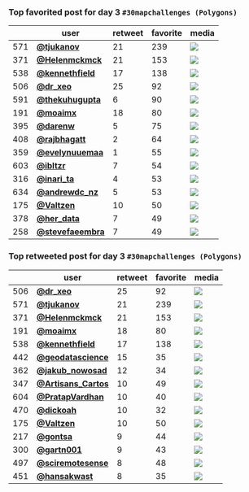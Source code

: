 ### Top favorited post for day 3 `#30mapchallenges (Polygons)` 
|     | user                                          |   retweet |   favorite | media                                                                                        |
|-----|-----------------------------------------------|-----------|------------|----------------------------------------------------------------------------------------------|
| 571 | **[@tjukanov](https://t.co/uLN9PJeg1k)**      |        21 |        239 | ![](http://pbs.twimg.com/media/El4Qv6tW0AEoreL.jpg)                                          |
| 371 | **[@Helenmckmck](https://t.co/pPbs6Py9ZI)**   |        21 |        153 | ![](http://pbs.twimg.com/media/El5-yUKWkAIS7OD.jpg)                                          |
| 538 | **[@kennethfield](https://t.co/O5is4PtFCb)**  |        17 |        138 | ![](http://pbs.twimg.com/media/El285DrUcAA_NEv.jpg)                                          |
| 506 | **[@dr_xeo](https://t.co/uUujVgV2ql)**        |        25 |         92 | ![](http://pbs.twimg.com/media/El4w90wXEAAu2gp.jpg)                                          |
| 591 | **[@thekuhugupta](https://t.co/PBBwm0kMKT)**  |         6 |         90 | ![](http://pbs.twimg.com/media/El3v1L8VMAEMWbu.jpg)                                          |
| 191 | **[@moaimx](https://t.co/aSJFhEp7za)**        |        18 |         80 | ![](http://pbs.twimg.com/media/El7kZTGXEAIHeIy.jpg)                                          |
| 395 | **[@darenw](https://t.co/IVnh4RDG2q)**        |         5 |         75 | ![](http://pbs.twimg.com/media/El5z7aVXYAIQl6N.jpg)                                          |
| 408 | **[@rajbhagatt](https://t.co/PqM78uwwOA)**    |         2 |         64 | ![](http://pbs.twimg.com/media/El5vxefVMAAeOPJ.jpg)                                          |
| 359 | **[@evelynuuemaa](https://t.co/gM1T6SJAdj)**  |         1 |         55 | ![](http://pbs.twimg.com/media/El6DH2aXIAE4-an.jpg)                                          |
| 603 | **[@ibltzr](https://t.co/HN0CbDLZYK)**        |         7 |         54 | ![](http://pbs.twimg.com/ext_tw_video_thumb/1323462184953913349/pu/img/DpZX-WVqVGDMg8M4.jpg) |
| 316 | **[@inari_ta](https://t.co/x1OGstgfpL)**      |         4 |         53 | ![](http://pbs.twimg.com/media/El6eKiQXEAIIgID.png)                                          |
| 634 | **[@andrewdc_nz](https://t.co/jDLNYy4Nn0)**   |         5 |         53 | ![](http://pbs.twimg.com/media/El25ZwTU4AEpXh5.jpg)                                          |
| 175 | **[@Valtzen](https://t.co/3SKLXYljS9)**       |        10 |         50 | ![](http://pbs.twimg.com/media/El7uBX8WkAA7Ujo.jpg)                                          |
| 378 | **[@her_data](https://t.co/XrDZrvLeLi)**      |         7 |         49 | ![](http://pbs.twimg.com/media/El57QGJXYAI8kmH.jpg)                                          |
| 258 | **[@stevefaeembra](https://t.co/5CVVMCiPaa)** |         7 |         49 | ![](http://pbs.twimg.com/media/El6_d97XgAAZewD.jpg)                                          |


### Top retweeted post for day 3 `#30mapchallenges (Polygons)`
|     | user                                            |   retweet |   favorite | media                                                                                        |
|-----|-------------------------------------------------|-----------|------------|----------------------------------------------------------------------------------------------|
| 506 | **[@dr_xeo](https://t.co/uUujVgV2ql)**          |        25 |         92 | ![](http://pbs.twimg.com/media/El4w90wXEAAu2gp.jpg)                                          |
| 571 | **[@tjukanov](https://t.co/uLN9PJeg1k)**        |        21 |        239 | ![](http://pbs.twimg.com/media/El4Qv6tW0AEoreL.jpg)                                          |
| 371 | **[@Helenmckmck](https://t.co/pPbs6Py9ZI)**     |        21 |        153 | ![](http://pbs.twimg.com/media/El5-yUKWkAIS7OD.jpg)                                          |
| 191 | **[@moaimx](https://t.co/aSJFhEp7za)**          |        18 |         80 | ![](http://pbs.twimg.com/media/El7kZTGXEAIHeIy.jpg)                                          |
| 538 | **[@kennethfield](https://t.co/O5is4PtFCb)**    |        17 |        138 | ![](http://pbs.twimg.com/media/El285DrUcAA_NEv.jpg)                                          |
| 442 | **[@geodatascience](https://t.co/b4Rm1s3qua)**  |        15 |         35 | ![](http://pbs.twimg.com/media/El4_XQrXUAYJGTU.jpg)                                          |
| 362 | **[@jakub_nowosad](https://t.co/qnzLDxIOjC.)**  |        12 |         34 | ![](http://pbs.twimg.com/media/El6DWvaWMAES9R8.png)                                          |
| 347 | **[@Artisans_Cartos](https://t.co/f9KMD0UfaI)** |        10 |         49 | ![](http://pbs.twimg.com/media/El6Luz4WoAIXEjK.png)                                          |
| 604 | **[@PratapVardhan](https://t.co/Mt4CqRkNlL)**   |        10 |         40 | ![](http://pbs.twimg.com/ext_tw_video_thumb/1323461203788783618/pu/img/uRccfhgRrI1Iz40Q.jpg) |
| 470 | **[@dickoah](https://t.co/AFj9vaRwmH)**         |        10 |         32 | ![](http://pbs.twimg.com/media/El5LgkgW0AEZPLX.jpg)                                          |
| 175 | **[@Valtzen](https://t.co/3SKLXYljS9)**         |        10 |         50 | ![](http://pbs.twimg.com/media/El7uBX8WkAA7Ujo.jpg)                                          |
| 217 | **[@gontsa](https://t.co/Xiz90baMGe)**          |         9 |         44 | ![](http://pbs.twimg.com/media/El7SYt4WMAEyszT.jpg)                                          |
| 300 | **[@gartn001](https://t.co/Z4uCNTybVm)**        |         9 |         43 | ![](http://pbs.twimg.com/media/El6l0lTWkAAhPfL.jpg)                                          |
| 497 | **[@sciremotesense](https://t.co/6x3RvYvOes)**  |         8 |         48 | ![](http://pbs.twimg.com/media/El46MG4XUAAb-UY.jpg)                                          |
| 451 | **[@hansakwast](https://t.co/nhjgYPijfG)**      |         8 |         35 | ![](http://pbs.twimg.com/media/El5UbYfWkAA2QTj.jpg)                                          |